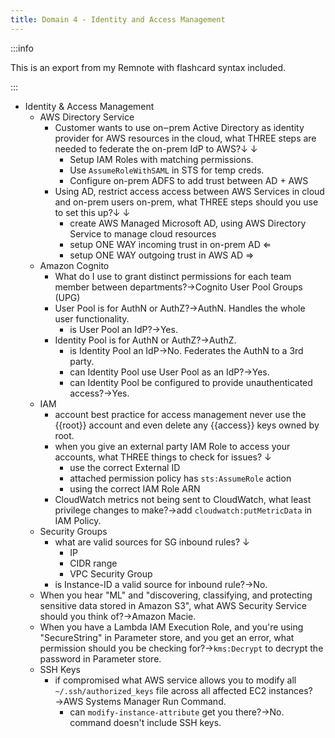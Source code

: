 ```yaml
---
title: Domain 4 - Identity and Access Management
---
```


:::info

This is an export from my Remnote with flashcard syntax included.

:::

- Identity & Access Management
  - AWS Directory Service
    - Customer wants to use on‒prem Active Directory as identity provider for AWS resources in the cloud, what THREE steps are needed to federate the on-prem IdP to AWS?↓ ↓
      - Setup IAM Roles with matching permissions.
      - Use `AssumeRoleWithSAML` in STS for temp creds.
      - Configure on-prem ADFS to add trust between AD + AWS
    - Using AD, restrict access access between AWS Services in cloud and on-prem users on-prem, what THREE steps should you use to set this up?↓ ↓
      - create AWS Managed Microsoft AD, using AWS Directory Service to manage cloud resources
      - setup ONE WAY incoming trust in on-prem AD ⇐
      - setup ONE WAY outgoing trust in AWS AD ⇒
  - Amazon Cognito
    - What do I use to grant distinct permissions for each team member between departments?→Cognito User Pool Groups (UPG)
    - User Pool is for AuthN or AuthZ?→AuthN. Handles the whole user functionality.
      - is User Pool an IdP?→Yes.
    - Identity Pool is for AuthN or AuthZ?→AuthZ.
      - is Identity Pool an IdP→No. Federates the AuthN to a 3rd party.
      - can Identity Pool use User Pool as an IdP?→Yes.
      - can Identity Pool be configured to provide unauthenticated access?→Yes.
  - IAM
    - account best practice for access management never use the \{\{root\}\} account and even delete any \{\{access\}\} keys owned by root.
    - when you give an external party IAM Role to access your accounts, what THREE things to check for issues? ↓
      - use the correct External ID
      - attached permission policy has `sts:AssumeRole` action
      - using the correct IAM Role ARN
    - CloudWatch metrics not being sent to CloudWatch, what least privilege changes to make?→add `cloudwatch:putMetricData` in IAM Policy.
  - Security Groups
    - what are valid sources for SG inbound rules? ↓
      - IP
      - CIDR range
      - VPC Security Group
    - is Instance-ID a valid source for inbound rule?→No.
  - When you hear "ML" and "discovering, classifying, and protecting sensitive data stored in Amazon S3", what AWS Security Service should you think of?→Amazon Macie.
  - When you have a Lambda IAM Execution Role, and you're using "SecureString" in Parameter store, and you get an error, what permission should you be checking for?→`kms:Decrypt` to decrypt the password in Parameter store.
  - SSH Keys
    - if compromised what AWS service allows you to modify all `~/.ssh/authorized_keys` file across all affected EC2 instances?→AWS Systems Manager Run Command.
      - can `modify-instance-attribute` get you there?→No. command doesn't include SSH keys.
